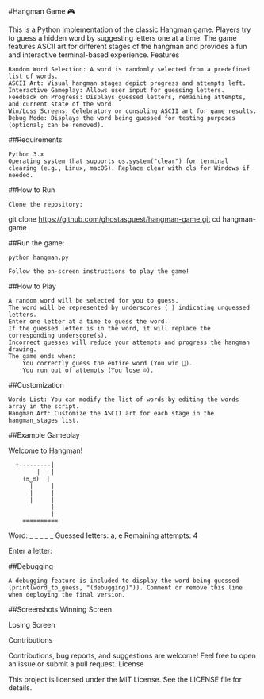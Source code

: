 #Hangman Game 🎮

This is a Python implementation of the classic Hangman game. Players try to guess a hidden word by suggesting letters one at a time. The game features ASCII art for different stages of the hangman and provides a fun and interactive terminal-based experience.
Features

    Random Word Selection: A word is randomly selected from a predefined list of words.
    ASCII Art: Visual hangman stages depict progress and attempts left.
    Interactive Gameplay: Allows user input for guessing letters.
    Feedback on Progress: Displays guessed letters, remaining attempts, and current state of the word.
    Win/Loss Screens: Celebratory or consoling ASCII art for game results.
    Debug Mode: Displays the word being guessed for testing purposes (optional; can be removed).

##Requirements

    Python 3.x
    Operating system that supports os.system("clear") for terminal clearing (e.g., Linux, macOS). Replace clear with cls for Windows if needed.

##How to Run

    Clone the repository:

git clone https://github.com/ghostasguest/hangman-game.git
cd hangman-game

##Run the game:

    python hangman.py

    Follow the on-screen instructions to play the game!

##How to Play

    A random word will be selected for you to guess.
    The word will be represented by underscores (_) indicating unguessed letters.
    Enter one letter at a time to guess the word.
    If the guessed letter is in the word, it will replace the corresponding underscore(s).
    Incorrect guesses will reduce your attempts and progress the hangman drawing.
    The game ends when:
        You correctly guess the entire word (You win 🎉).
        You run out of attempts (You lose ☹️).

##Customization

    Words List: You can modify the list of words by editing the words array in the script.
    Hangman Art: Customize the ASCII art for each stage in the hangman_stages list.

##Example Gameplay

Welcome to Hangman!

      +---------|
            |   |
        (ಠ‿ಠ)  |
          |     |
          |     |
          |     |
                |
                |
        ==========

Word:  _ _ _ _ _
Guessed letters: a, e
Remaining attempts: 4

Enter a letter:

##Debugging

    A debugging feature is included to display the word being guessed (print(word_to_guess, "(debugging)")). Comment or remove this line when deploying the final version.

##Screenshots
Winning Screen


Losing Screen

Contributions

Contributions, bug reports, and suggestions are welcome! Feel free to open an issue or submit a pull request.
License

This project is licensed under the MIT License. See the LICENSE file for details.
